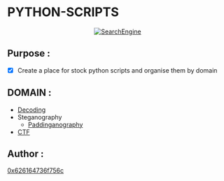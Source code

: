 # PYTHON-SCRIPTS
<a href="python-logo">
    <p align="center">
    <img src="https://cdn.iconscout.com/icon/free/png-128/python-9-458172.png" alt="SearchEngine">
    </p>
</a>

## Purpose : 
 - [x] Create a place for stock python scripts and organise them by domain

## DOMAIN : 
<ul>
    <li> <a href=https://github.com/0x626164736f756c/Python-Scripts/tree/master/1-Decoding> Decoding</a>
    </li>
<li> Steganography 
  <ul>
    <li> <a href=https://github.com/0x626164736f756c/Python-Scripts/tree/master/2-Steganography/Paddinganography>Paddinganography</a></li>
  </ul>
</li>
<li><a href=https://github.com/0x626164736f756c/Python-Scripts/tree/master/3-CTF>CTF</a>
</li>
</ul>
 

## Author : 
  <a href=https://github.com/0x626164736f756c>0x626164736f756c</a>
